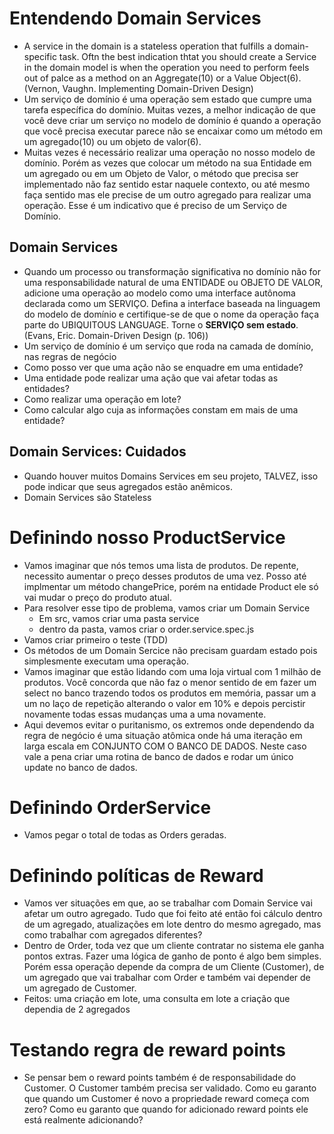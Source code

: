# Entendendo Domain Services

- A service in the domain is a stateless operation that fulfills a domain-specific task. Oftn the best indication thtat you should create a Service in the domain model is when the operation you need to perform feels out of palce as a method on an Aggregate(10) or a Value Object(6). (Vernon, Vaughn. Implementing Domain-Driven Design)
 - Um serviço de domínio é uma operação sem estado que cumpre uma tarefa específica do domínio. Muitas vezes, a melhor indicação de que você deve criar um serviço no modelo de domínio é quando a operação que você precisa executar parece não se encaixar como um método em um agregado(10) ou um objeto de valor(6).
 - Muitas vezes é necessário realizar uma operação no nosso modelo de domínio. Porém as vezes que colocar um método na sua Entidade em um agregado ou em um Objeto de Valor, o método que precisa ser implementado não faz sentido estar naquele contexto, ou até mesmo faça sentido mas ele precise de um outro agregado para realizar uma operação. Esse é um indicativo que é preciso de um Serviço de Domínio.

 ## Domain Services

  - Quando um processo ou transformação significativa no domínio não for uma responsabilidade natural de uma ENTIDADE ou OBJETO DE VALOR, adicione uma operação ao modelo como uma interface autônoma declarada como um SERVIÇO. Defina a interface baseada na linguagem do modelo de domínio e certifique-se de que o nome da operação faça parte do UBIQUITOUS LANGUAGE. Torne o **SERVIÇO sem estado**. (Evans, Eric. Domain-Driven Design (p. 106))
  - Um serviço de domínio é um serviço que roda na camada de domínio, nas regras de negócio
  - Como posso ver que uma ação não se enquadre em uma entidade?
   - Uma entidade pode realizar uma ação que vai afetar todas as entidades?
   - Como realizar uma operação em lote?
   - Como calcular algo cuja as informações constam em mais de uma entidade?

## Domain Services: Cuidados

 - Quando houver muitos Domains Services em seu projeto, TALVEZ, isso pode indicar que seus agregados estão anêmicos.
 - Domain Services são Stateless

# Definindo nosso ProductService

 - Vamos imaginar que nós temos uma lista de produtos. De repente, necessito aumentar o preço desses produtos de uma vez. Posso até implmentar um método changePrice, porém na entidade Product ele só vai mudar o preço do produto atual.
 - Para resolver esse tipo de problema, vamos criar um Domain Service
   - Em src, vamos criar uma pasta service
   - dentro da pasta, vamos criar o order.service.spec.js
 - Vamos criar primeiro o teste (TDD)
 - Os métodos de um Domain Sercice não precisam guardam estado pois simplesmente executam uma operação.
 - Vamos imaginar que estão lidando com uma loja virtual com 1 milhão de produtos. Você concorda que não faz o menor sentido de em fazer um select no banco trazendo todos os produtos em memória, passar um a um no laço de repetição alterando o valor em 10% e depois percistir novamente todas essas mudanças uma a uma novamente.
 - Aqui devemos evitar o puritanismo, os extremos onde dependendo da regra de negócio é uma situação atômica onde há uma iteração em larga escala em CONJUNTO COM O BANCO DE DADOS. Neste caso vale a pena criar uma rotina de banco de dados e rodar um único update no banco de dados.

 # Definindo OrderService

  - Vamos pegar o total de todas as Orders geradas.

# Definindo políticas de Reward

 - Vamos ver situações em que, ao se trabalhar com Domain Service vai afetar um outro agregado. Tudo que foi feito até então foi cálculo dentro de um agregado, atualizações em lote dentro do mesmo agregado, mas como trabalhar com agregados diferentes?
 - Dentro de Order, toda vez que um cliente contratar no sistema ele ganha pontos extras. Fazer uma lógica de ganho de ponto é algo bem simples. Porém essa operação depende da compra de um Cliente (Customer), de um agregado que vai trabalhar com Order e também vai depender de um agregado de Customer.
 - Feitos: uma criação em lote, uma consulta em lote a criação que dependia de 2 agregados

 # Testando regra de reward points

 - Se pensar bem o reward points também é de responsabilidade do Customer. O Customer também precisa ser validado. Como eu garanto que quando um Customer é novo a propriedade reward começa com zero? Como eu garanto que quando for adicionado reward points ele está realmente adicionando?